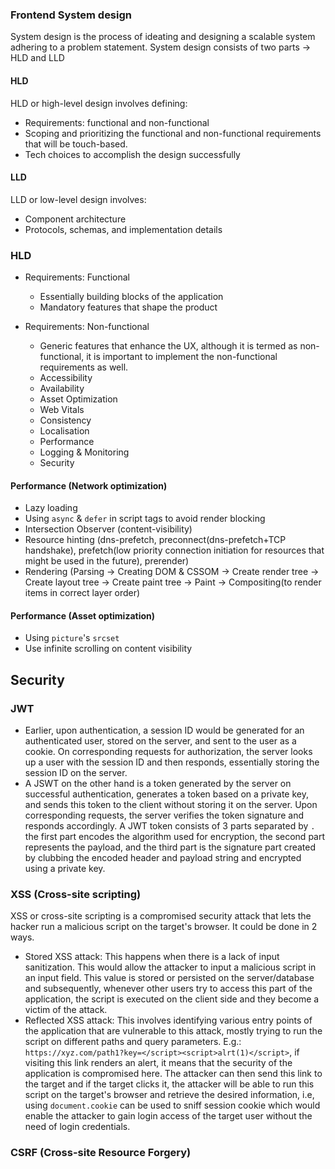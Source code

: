 ### Frontend System design

System design is the process of ideating and designing a scalable system adhering to a problem statement.
System design consists of two parts -> HLD and LLD

#### HLD
HLD or high-level design involves defining:
- Requirements: functional and non-functional
- Scoping and prioritizing the functional and non-functional requirements that will be touch-based.
- Tech choices to accomplish the design successfully

#### LLD
LLD or low-level design involves:
- Component architecture
- Protocols, schemas, and implementation details


### HLD
- Requirements: Functional
  - Essentially building blocks of the application
  - Mandatory features that shape the product

- Requirements: Non-functional
  - Generic features that enhance the UX, although it is termed as non-functional, it is important to implement the non-functional requirements as well.
  - Accessibility
  - Availability
  - Asset Optimization
  - Web Vitals
  - Consistency
  - Localisation
  - Performance
  - Logging & Monitoring
  - Security
 

#### Performance (Network optimization)
- Lazy loading
- Using `async` & `defer` in script tags to avoid render blocking
- Intersection Observer (content-visibility)
- Resource hinting (dns-prefetch, preconnect(dns-prefetch+TCP handshake), prefetch(low priority connection initiation for resources that might be used in the future), prerender)
- Rendering (Parsing -> Creating DOM & CSSOM -> Create render tree -> Create layout tree -> Create paint tree -> Paint -> Compositing(to render items in correct layer order)

#### Performance (Asset optimization)
- Using `picture`'s `srcset`
- Use infinite scrolling on content visibility



## Security
### JWT
- Earlier, upon authentication, a session ID would be generated for an authenticated user, stored on the server, and sent to the user as a cookie. On corresponding requests for authorization, the server looks up a user with the session ID and then responds, essentially storing the session ID on the server.
- A JSWT on the other hand is a token generated by the server on successful authentication, generates a token based on a private key, and sends this token to the client without storing it on the server. Upon corresponding requests, the server verifies the token signature and responds accordingly. A JWT token consists of 3 parts separated by `.` the first part encodes the algorithm used for encryption, the second part represents the payload, and the third part is the signature part created by clubbing the encoded header and payload string and encrypted using a private key.

### XSS (Cross-site scripting)

XSS or cross-site scripting is a compromised security attack that lets the hacker run a malicious script on the target's browser. It could be done in 2 ways.
- Stored XSS attack: This happens when there is a lack of input sanitization. This would allow the attacker to input a malicious script in an input field. This value is stored or persisted on the server/database and subsequently, whenever other users try to access this part of the application, the script is executed on the client side and they become a victim of the attack.
- Reflected XSS attack: This involves identifying various entry points of the application that are vulnerable to this attack, mostly trying to run the script on different paths and query parameters. E.g.: `https://xyz.com/path1?key=</script><script>alrt(1)</script>`, if visiting this link renders an alert, it means that the security of the application is compromised here. The attacker can then send this link to the target and if the target clicks it, the attacker will be able to run this script on the target's browser and retrieve the desired information, i.e, using `document.cookie` can be used to sniff session cookie which would enable the attacker to gain login access of the target user without the need of login credentials. 

### CSRF (Cross-site Resource Forgery)
